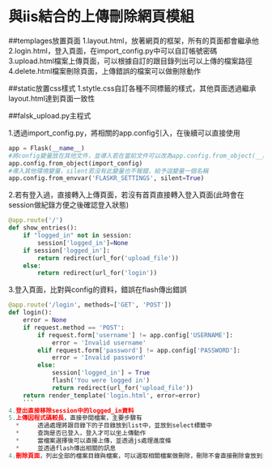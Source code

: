 # 與iis結合的上傳刪除網頁模組

##templages放置頁面
1.layout.html，放著網頁的框架，所有的頁面都會繼承他  
2.login.html，登入頁面，在import_config.py中可以自訂帳號密碼  
3.upload.html檔案上傳頁面，可以根據自訂的跟目錄列出可以上傳的檔案路徑  
4.delete.html檔案刪除頁面，上傳錯誤的檔案可以做刪除動作  

##static放置css樣式
1.stytle.css自訂各種不同標籤的樣式，其他頁面透過繼承layout.html達到頁面一致性  


##falsk_upload.py主程式

1.透過import_config.py，將相關的app.config引入，在後續可以直接使用  
```python
app = Flask(__name__)
#將config變量放在其他文件，並導入若在當前文件可以改為app.config.from_object(__name__)
app.config.from_object(import_config)
#導入其他環境變量，silent若沒有此變量也不報錯，給予這變量一個名稱
app.config.from_envvar('FLASKR_SETTINGS', silent=True)
```
2.若有登入過，直接轉入上傳頁面，若沒有首頁直接轉入登入頁面(此時會在session做紀錄方便之後確認登入狀態)
```python
@app.route('/')
def show_entries():
    if "logged_in" not in session:
        session['logged_in']=None
    if session['logged_in']:
        return redirect(url_for('upload_file'))
    else:
        return redirect(url_for('login'))
```
3.登入頁面，比對與config的資料，錯誤在flash傳出錯誤
```python
@app.route('/login', methods=['GET', 'POST'])
def login():
    error = None
    if request.method == 'POST':
        if request.form['username'] != app.config['USERNAME']:
            error = 'Invalid username'
        elif request.form['password'] != app.config['PASSWORD']:
            error = 'Invalid password'
        else:
            session['logged_in'] = True
            flash('You were logged in')
            return redirect(url_for('upload_file'))
    return render_template('login.html', error=error)
    ```
4.登出直接移除session中的logged_in資料
5.上傳因程式碼較長，直接參閱檔案，主要步驟有  
  *     透過處理將跟目錄下的子目錄放到list中，並放到select標籤中
  *     查詢是否已登入，登入才可以坐上傳動作
  *     當檔案選擇後可以直接上傳，並透過js處理進度條
  *     並透過flash傳出相關的訊息
4.刪除頁面，列出全部的檔案目錄與檔案，可以選取相關檔案做刪除，刪除不會直接刪除會放到recycle資料夾避免誤刪
